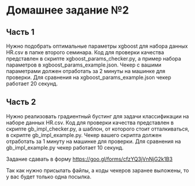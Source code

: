 # Домашнее задание №2

## Часть 1

Нужно подобрать оптимальные параметры xgboost для набора данных HR.csv в папке второго семинара. Код для проверки качества представлен в скрипте xgboost_params_checker.py, а пример набора параметров в xgboost_params_example.json. Чекер с вашими параметрами должен отработать за 2 минуты на машинке для проверки. Для сравнения на xgboost_params_example.json чекер работает 20 секунд.

## Часть 2

Нужно реализовать градиентный бустинг для задачи классификации на наборе данных HR.csv. Код для проверки качества представлен в  скрипте gb_impl_checker.py, а шаблон, от которого стоит отталкиваться, в скрипте gb_impl_example.py. Чекер вашего скрипта должен отработать за 1 минуту на машинке для проверки. Для сравнения на gb_impl_example.py чекер работает 10 секунд.

Задание сдавать в форму https://goo.gl/forms/cfzYQ3jVnNjG2k1B3

Так как нужно присылать файлы, а коды чекеров заранее выложены, то у вас будет только одна посылка.